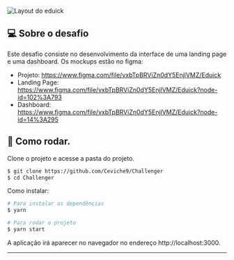 ![Layout do eduick](https://user-images.githubusercontent.com/83431609/127244734-28fce8d5-ba8d-4a1c-80d7-de29ea28bb04.png)

## 💻 Sobre o desafio

Este desafio consiste no desenvolvimento da interface de uma landing page e uma dashboard. Os mockups estão no figma:

- Projeto: https://www.figma.com/file/vxbTpBRViZn0dY5EnjlVMZ/Eduick
- Landing Page: https://www.figma.com/file/vxbTpBRViZn0dY5EnjlVMZ/Eduick?node-id=102%3A793
- Dashboard: https://www.figma.com/file/vxbTpBRViZn0dY5EnjlVMZ/Eduick?node-id=14%3A295

## 🚀 Como rodar.

Clone o projeto e acesse a pasta do projeto.

```bash
$ git clone https://github.com/Ceviche9/Challenger
$ cd Challenger
```
Como instalar:
```bash
# Para instalar as dependências
$ yarn

# Para rodar o projeto
$ yarn start
```
A aplicação irá aparecer no navegador no endereço http://localhost:3000.

---
